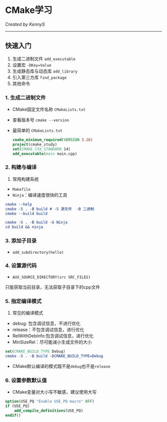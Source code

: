 # CMake学习

*Created by KennyS*

---


## 快速入门

1. 生成二进制文件 `add_executable`
2. 设置宏 `-DKey=Value`
3. 生成静态库与动态库 `add_library`
4. 引入第三方库 `find_package`
5. 其他命令


### 1. 生成二进制文件

- CMake固定文件名称 `CMakeLists.txt`
- 查看版本号 `cmake --version`
- 最简单的 `CMakeLists.txt`

    ```cmake
    cmake_minimum_required(VERSION 3.16)
    project(cmake_study)
    set(CMAKE_CXX_STANDARD 14)
    add_executable(main main.cpp)
    ```

### 2. 构建与编译

1. 常用构建系统

- `Makefile`
- `Ninja`：编译速度很快的工具

```cmake
cmake --help
cmake -S . -B build # -S 源文件  -B 二进制
cmake --build build

cmake -S . -B build -G Ninja
cd build && ninja
```

### 3. 添加子目录

- `add_subdirectory(hello)`

### 4. 设置源代码

- `AUX_SOURCE_DIRECTORY(src SRC_FILES)`

只能获取当前目录，无法获取子目录下的cpp文件


### 5. 指定编译模式

1. 常见的编译模式

- debug: 包含调试信息，不进行优化
- release：不包含调试信息，进行优化
- RelWithDebInfo:包含调试信息，进行优化
- MinSizeRel：尽可能减小生成文件的大小

```cmake
set(CMAKE_BUILD_TYPE Debug)
cmake -S . -B build -DCMAKE_BUILD_TYPE=Debug
```

- CMake默认编译的模式既不是`debug`也不是`release`


### 6. 设置参数默认值

- CMake变量对大小写不敏感，建议使用大写

```cmake
option(USE_PQ "Enable USE_PQ macro" OFF)
if (USE_PQ)
    add_compile_definitions(USE_PQ)
endif()
```
